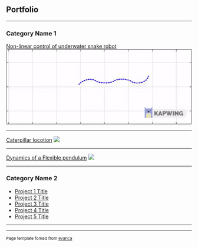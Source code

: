 ## Portfolio

---

### Category Name 1 

[Non-linear control of underwater snake robot](/sample_page)
<img src="images/snake_giff.gif?raw=true"/>

---
[Caterpillar locotion](/pdf/sample_presentation.pdf)
<img src="images/dummy_thumbnail.jpg?raw=true"/>

---
[Dynamics of a Flexible pendulum](http://example.com/)
<img src="images/dummy_thumbnail.jpg?raw=true"/>

---

### Category Name 2

- [Project 1 Title](http://example.com/)
- [Project 2 Title](http://example.com/)
- [Project 3 Title](http://example.com/)
- [Project 4 Title](http://example.com/)
- [Project 5 Title](http://example.com/)

---




---
<p style="font-size:11px">Page template forked from <a href="https://github.com/evanca/quick-portfolio">evanca</a></p>
<!-- Remove above link if you don't want to attibute -->
